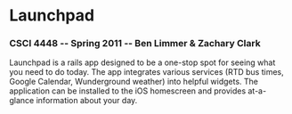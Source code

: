 # Launchpad

### CSCI 4448 -- Spring 2011 -- Ben Limmer & Zachary Clark

Launchpad is a rails app designed to be a one-stop spot for seeing what you need to do today. The app integrates various services (RTD bus times, Google Calendar, Wunderground weather) into helpful widgets. The application can be installed to the iOS homescreen and provides at-a-glance information about your day.